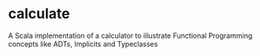 # calculate
A Scala implementation of a calculator to illustrate Functional Programming concepts like ADTs, Implicits and Typeclasses
